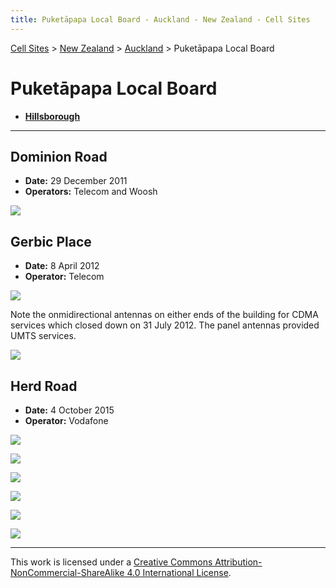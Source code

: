 ```yaml
---
title: Puketāpapa Local Board - Auckland - New Zealand - Cell Sites
---
```


[Cell Sites](../../../) > [New Zealand](../../) > [Auckland](../) > Puketāpapa Local Board

# Puketāpapa Local Board

* **[Hillsborough](./hillsborough)**

---

## Dominion Road

* **Date:** 29 December 2011
* **Operators:** Telecom and Woosh

![](https://f001.backblazeb2.com/file/CellSites/NZ/AUK/Puket%C4%81papa/20111229-114743.jpg)

## Gerbic Place

* **Date:** 8 April 2012
* **Operator:** Telecom

![](https://f001.backblazeb2.com/file/CellSites/NZ/AUK/Puket%C4%81papa/20120408-135515.jpg)

Note the onmidirectional antennas on either ends of the building for CDMA services which closed down on 31 July 2012. The panel antennas provided UMTS services.

![](https://f001.backblazeb2.com/file/CellSites/NZ/AUK/Puket%C4%81papa/20120408-135138.jpg)

## Herd Road

* **Date:** 4 October 2015
* **Operator:** Vodafone

![](https://f001.backblazeb2.com/file/CellSites/NZ/AUK/Puket%C4%81papa/20151004-150558.jpg)

![](https://f001.backblazeb2.com/file/CellSites/NZ/AUK/Puket%C4%81papa/20151004-145556.jpg)

![](https://f001.backblazeb2.com/file/CellSites/NZ/AUK/Puket%C4%81papa/20151004-145730.jpg)

![](https://f001.backblazeb2.com/file/CellSites/NZ/AUK/Puket%C4%81papa/20151004-145821.jpg)

![](https://f001.backblazeb2.com/file/CellSites/NZ/AUK/Puket%C4%81papa/20151004-150414.jpg)

![](https://f001.backblazeb2.com/file/CellSites/NZ/AUK/Puket%C4%81papa/20151004-150437a.jpg)

---

This work is licensed under a [Creative Commons Attribution-NonCommercial-ShareAlike 4.0 International License](http://creativecommons.org/licenses/by-nc-sa/4.0/).
